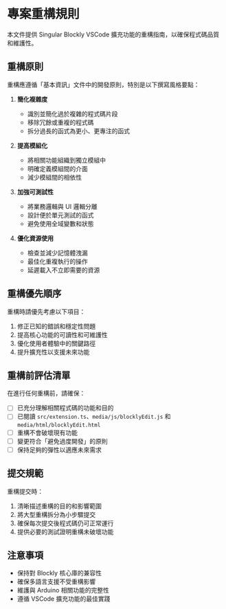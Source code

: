 # 專案重構規則

本文件提供 Singular Blockly VSCode 擴充功能的重構指南，以確保程式碼品質和維護性。

## 重構原則

重構應遵循「基本資訊」文件中的開發原則，特別是以下撰寫風格要點：

1. **簡化複雜度**
   - 識別並簡化過於複雜的程式碼片段
   - 移除冗餘或重複的程式碼
   - 拆分過長的函式為更小、更專注的函式

2. **提高模組化**
   - 將相關功能組織到獨立模組中
   - 明確定義模組間的介面
   - 減少模組間的相依性

3. **加強可測試性**
   - 將業務邏輯與 UI 邏輯分離
   - 設計便於單元測試的函式
   - 避免使用全域變數和狀態

4. **優化資源使用**
   - 檢查並減少記憶體洩漏
   - 最佳化重複執行的操作
   - 延遲載入不立即需要的資源

## 重構優先順序

重構時請優先考慮以下項目：

1. 修正已知的錯誤和穩定性問題
2. 提高核心功能的可讀性和可維護性
3. 優化使用者體驗中的關鍵路徑
4. 提升擴充性以支援未來功能

## 重構前評估清單

在進行任何重構前，請確保：

- [ ] 已充分理解相關程式碼的功能和目的
- [ ] 已閱讀 `src/extension.ts`、`media/js/blocklyEdit.js` 和 `media/html/blocklyEdit.html`
- [ ] 重構不會破壞現有功能
- [ ] 變更符合「避免過度開發」的原則
- [ ] 保持足夠的彈性以適應未來需求

## 提交規範

重構提交時：

1. 清晰描述重構的目的和影響範圍
2. 將大型重構拆分為小步驟提交
3. 確保每次提交後程式碼仍可正常運行
4. 提供必要的測試證明重構未破壞功能

## 注意事項

- 保持對 Blockly 核心庫的兼容性
- 確保多語言支援不受重構影響
- 維護與 Arduino 相關功能的完整性
- 遵循 VSCode 擴充功能的最佳實踐
